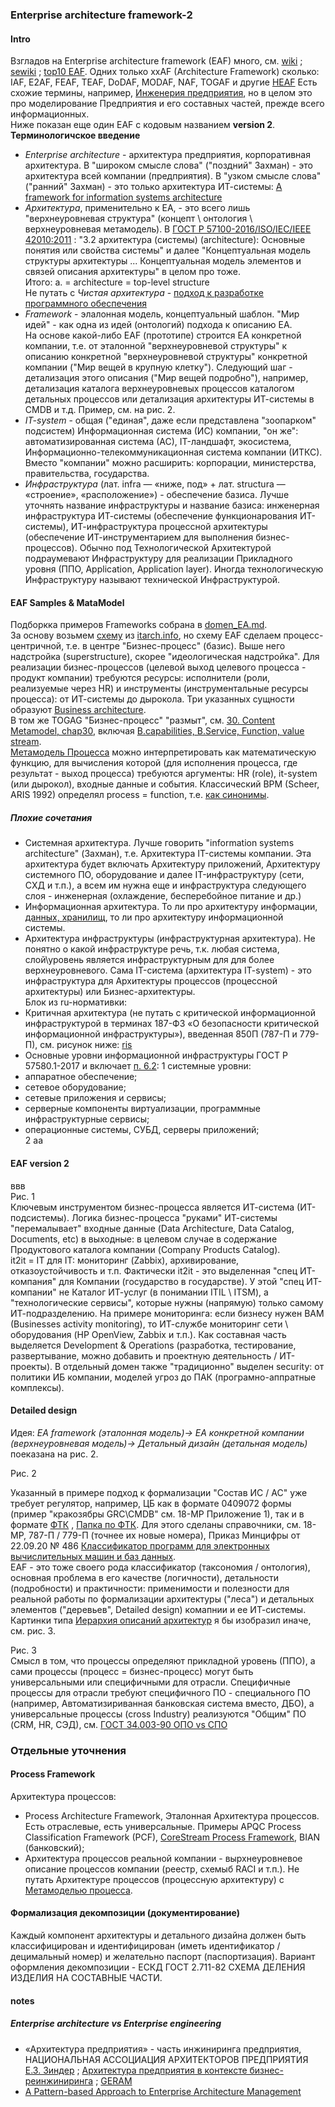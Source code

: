 ### Enterprise architecture framework-2
#### Intro
Взгладов на Enterprise architecture framework (EAF) много, см. [wiki](https://en.wikipedia.org/wiki/Enterprise_architecture_framework) ; [sewiki](http://sewiki.ru/%D0%9A%D0%B0%D1%82%D0%B5%D0%B3%D0%BE%D1%80%D0%B8%D1%8F:%D0%90%D1%80%D1%85%D0%B8%D1%82%D0%B5%D0%BA%D1%82%D1%83%D1%80%D0%BD%D1%8B%D0%B5_%D0%BF%D0%BE%D0%B4%D1%85%D0%BE%D0%B4%D1%8B) ; [top10 EAF](https://terrafirma.com.au/architecture/top-10-enterprise-architecture-frameworks/). Одних только xxAF (Architecture Framework) сколько: IAF, E2AF, FEAF, TEAF, DoDAF, MODAF, NAF, TOGAF и другие [HEAF](https://scialert.net/fulltext/?doi=tasr.2016.33.43) 
Есть схожие термины, например, [Инженерия предприятия](http://sewiki.ru/%D0%98%D0%BD%D0%B6%D0%B5%D0%BD%D0%B5%D1%80%D0%B8%D1%8F_%D0%BF%D1%80%D0%B5%D0%B4%D0%BF%D1%80%D0%B8%D1%8F%D1%82%D0%B8%D1%8F), но в целом это про моделирование Предприятия и его составных частей, прежде всего информационных.    
Ниже показан еще один EAF с кодовым названием **version 2**.  
**Терминологичское введение**  
- *Enterprise architecture* - архитектура предприятия, корпоративная архитектура. В "широком смысле слова" ("поздний" Захман) - это архитектура всей компании (предприятия).  В "узком смысле слова" ("ранний" Захман) - это только архитектура ИТ-системы: [A framework for information systems architecture](https://studfile.net/preview/5762248/page:4/)  
- *Архитектура*, применительно к EA, - это всего лишь "верхнеуровневая структура" (концепт \ онтология \ верхнеуровневая метамодель). В [ГОСТ Р 57100-2016/ISO/IEC/IEEE 42010:2011](https://npalib.ru/2016/09/22/gost-r-57100-2016-iso-iec-ieee-42010-2011-id272523/p6/) : "3.2 архитектура (системы) (architecture):  Основные понятия или свойства системы" и далее "Концептуальная модель структуры архитектуры ... Концептуальная модель элементов и связей описания архитектуры" в целом про тоже.  
Итого: a. = architecture = top-level structure   
Не путать с *Чистая архитектура* - [подход к разработке программного обеспечения](https://habr.com/ru/articles/905148/)  
- *Framework* - элалонная модель, концептуальный шаблон. "Мир идей" - как одна из идей (онтологий) подхода к описанию EA.  
На основе какой-либо EAF (прототипе) строится EA конкретной компании, т.е. от  эталонной "верхнеуровневой структуры" к описанию конкретной "верхнеуровневой структуры" конкретной компании ("Мир вещей в крупную клетку"). Следующий шаг - детализация этого описания ("Мир вещей подробно"), например, детализация каталога верхнеуровневых процессов каталогом детальных процессов или детализация архитектуры ИТ-системы в CMDB и т.д. Пример, см. на рис. 2.   
- *IT-system* - общая ("единая", даже если представлена "зоопарком" подсистем) Информационная система (ИС) компании, "он же": автоматизированная система (АС), IT-ландшафт, экосистема, Информационно-телекоммуникационная система компании (ИТКС). Вместо "компании" можно расширить: корпорации, министерства, правительства, государства.  
- *Инфраструктура* (лат. infra — «ниже, под» + лат. structura — «строение», «расположение») - обеспечение базиса. Лучше уточнять название инфраструктуры и название базиса: инженерная инфраструктура ИТ-системы (обеспечение функционарования ИТ-системы), ИТ-инфраструктура процессной архитектуры (обеспечение ИТ-инструментарием для выполнения бизнес-процессов). Обычно под Технологической Архитектурой подраумевают Инфраструктуру для реализации Прикладного уровня (ППО, Application, Application layer). Иногда технологическую Инфраструктуру называют технической Инфраструктурой.  

#### EAF Samples & MataModel
Подборкка примеров Frameworks собрана в [domen_EA.md](https://github.com/bpmbpm/doc/blob/main/EA/GOST/domen_EA.md).   
За основу возьмем [схему](https://blogger.googleusercontent.com/img/b/R29vZ2xl/AVvXsEg86WC93GrNXJZR4NOaxTb-v_CcKggw2MKtjGfRh-Rr1i7qt-ynMXoC6pzyrC_4i9eMErAMPYf3juoz86pfF5O3dJkIGiCYNr51dIvDzSXaHsEXJYMcnvldmu_dwR4eyGKMsU5LAq-p9DYF/s16000/architecturetypes+%25281%2529.png) из [itarch.info](https://www.itarch.info/2020/05/what-is-it-architecture-and-different.html), но схему EAF сделаем процесс-центричной, т.е. в центре "Бизнес-процесс" (базис). Выше него надстройка (superstructure), скорее "идеологическая надстройка". Для реализации бизнес-процессов (целевой выход целевого процесса - продукт компании) требуются ресурсы: исполнители (роли, реализуемые через HR) и инструменты (инструментальные ресурсы процесса): от ИТ-системы до дырокола. Три указанных сущности образуют 
[Business architecture](https://github.com/bpmbpm/doc/tree/main/EA/BizArch).  
В том же TOGAG "Бизнес-процесс" "размыт", см. [30. Content Metamodel, chap30](https://pubs.opengroup.org/architecture/togaf9-doc/arch/chap30.html), включая [B.capabilities, B.Service, Function, value stream](https://pubs.opengroup.org/architecture/togaf9-doc/arch/Figures/34_contentfwk6.png).  
[Метамодель Процесса](https://github.com/bpmbpm/doc/blob/main/METAMODEL/PROCESS/process.md) можно интерпретировать как математическую функцию, для вычисления которой (для исполнения процесса, где результат - выход процесса) требуются аргументы: HR (role), it-system (или дырокол), входные данные и события. Классический BPM (Scheer, ARIS 1992) определял process = function, т.е. [как синонимы](https://habr.com/ru/articles/763910/). 

##### Плохие сочетания
- Системная архитектура. Лучше говорить "information systems architecture" (Захман), т.е. Архитектура IT-системы компании. Эта архитектура будет включать Архитектуру приложений, Архитектуру системного ПО, оборудование и далее IT-инфраструктуру (сети, СХД и т.п.), а всем им нужна еще и инфраструктура следующего слоя - инженерная (охлаждение, бесперебойное питание и др.) 
- Информационная архитектура. То ли про архитектуру информации, [данных, хранилищ](https://habr.com/ru/companies/otus/articles/911874/), то ли про архитектуру информационной системы. 
- Архитектура инфраструктуры (инфраструктурная архитектура). Не понятно о какой инфраструктуре речь, т.к. любая система, слой\уровень является инфраструктурным для для более верхнеуровневого. Сама IT-система (архитектура IT-system) - это инфраструктура для Архитектуры процессов (процессной архитектуры) или Бизнес-архитектуры.  
Блок из ru-нормативки:
- Критичная архитектура (не путать с критической информационной инфраструктурой в терминах 187-ФЗ «О безопасности критической информационной инфраструктуры»), введенная 850П (787-П и 779-П), см. рисунок ниже:
  [ris](https://ib-bank.ru/cdn-cgi/image/quality=75/https://journal.ib-bank.ru/files/images/05_ignatyeva_01.jpg)
- Основные уровни информационной инфраструктуры ГОСТ Р 57580.1-2017 и включает [п. 6.2](https://meganorm.ru/Index2/1/4293744/4293744380.htm):
1 системные уровни:
- аппаратное обеспечение;
- сетевое оборудование;
- сетевые приложения и сервисы;
- серверные компоненты виртуализации, программные инфраструктурные сервисы;
- операционные системы, СУБД, серверы приложений;    
2 аа

#### EAF version 2
ввв  
Рис. 1  
Ключевым инструментом бизнес-процесса является ИТ-система (ИТ-подсистемы). Логика бизнес-процесса "руками" ИТ-системы "перемалывает" входные данные (Data Architecture, Data Catalog, Documents, etc) в выходные: в целевом случае в содержание Продуктового каталога компании (Company Products Catalog).  
it2it = IT для IT: мониторинг (Zabbix), архивирование, отказоустойчивость и т.п. Фактически it2it - это выделенная "спец ИТ-компания" для Компании (государство в государстве). У этой "спец ИТ-компании" не Каталог ИТ-услуг (в понимании ITIL \ ITSM), а  "технологические сервисы", которые нужны (напрямую) только самому ИТ-подразделению. На примере мониторинга: если бизнесу нужен BAM (Businesses activity monitoring), то ИТ-службе мониторинг сети \ оборудования (HP OpenView, Zabbix и т.п.). Как составная часть выделяется Development & Operations (разработка, тестирование, развертывание, можно добавить и проектную деятельность / ИТ-проекты).
В отдельный домен также "традиционно" выделен security: от политики ИБ компании, моделей угроз до ПАК (програмно-аппратные комплексы).
#### Detailed design
Идея: *EA framework (эталонная модель)-> EA конкретной компании (верхнеуровневая модель)-> Детальный дизайн (детальная модель)* поеказана на рис. 2.

Рис. 2  

Указанный в примере подход к формализации "Состав ИС / АС" уже требует регулятор, например, ЦБ как в формате 0409072 формы (пример "кракозябры GRC\CMDB" см. 18-МР Приложение 1), так и в формате [ФТК](https://naufor.ru/download/conference/online_10122024/pres/6.pdf#page=8) , [Папка по ФТК](https://github.com/bpmbpm/doc/tree/main/EA/GOST/FTK). Для этого сделаны справочники, см. 18-МР, 787-П / 779-П (точнее их новые номера), Приказ Минцифры  от 22.09.20 № 486 [Классификатор программ для электронных вычислительных машин и баз данных](https://adm.digital.gov.ru/app/uploads/2023/09/prikaz-%E2%84%96-486.pdf).  
EAF - это тоже своего рода классификатор (таксономия / онтология), основная проблема в его качестве (логичности), детальности (подробности) и практичности: применимости и полезности для реальной работы по формализации архитектуры ("леса") и детальных элементов ("деревьев", Detailed design) комапнии и ее ИТ-системы. Картинки типа [Иерархия описаний архитектур](https://intuit.ru/studies/mini_mba/944/courses/152/lecture/4236?page=8) я бы изобразил иначе, см. рис. 3.

Рис. 3  
Смысл в том, что процессы определяют прикладной уровень (ППО), а сами процессы (процесс = бизнес-процесс) могут быть универсальными или специфичными для отрасли. Специфичные процессы для отрасли требуют специфичного ПО - специального ПО (например, Автоматизириванная банковская система вместо, ДБО), а универсальные процессы (сross Industry) реализуются "Общим" ПО (CRM, HR, СЭД), см. [ГОСТ 34.003-90 ОПО vs СПО](https://dokipedia.ru/paragraph/5150744/49)  

### Отдельные уточнения
#### Process Framework
Архитектура процессов:
- Process Architecture Framework, Эталонная Архитектура процессов. Есть отраслевые, есть универсальные. Примеры APQC Process Classification Framework (PCF), [CoreStream Process Framework](https://vc.ru/id1412386/1951507-klyuchevye-processy-organizatsii-s-corestream-i-apqc), BIAN (банковский);
- Архитектура процессов реальной компании - вырхнеуровневое описание процессов компании (реестр, схемыб RACI и т.п.). 
Не путать Архитектурe процессов (процессную архитектуру) с [Метамоделью процесса](https://github.com/bpmbpm/doc/blob/main/METAMODEL/PROCESS/process.md).
#### Формализация декомпозиции (документирование)
Каждый компонент архитектуры и детального дизайна должен быть классифицирован и идентифицирован (иметь идентификатор / децимальный номер) и желательно паспорт (паспортизация). Вариант оформления декомпозиции - ЕСКД ГОСТ 2.711-82 СХЕМА ДЕЛЕНИЯ ИЗДЕЛИЯ НА СОСТАВНЫЕ ЧАСТИ.   

#### notes
##### Enterprise architecture vs Enterprise engineering
- «Архитектура предприятия» - часть инжиниринга предприятия, НАЦИОНАЛЬНАЯ АССОЦИАЦИЯ АРХИТЕКТОРОВ ПРЕДПРИЯТИЯ [Е.З. Зиндер](https://enterprisearchitect.ru/data/documents/ZINDER-Rasshiryayushchayasya-Paradigma-Inzhiniringa-Predpriyatiya.pdf) ; [Архитектура предприятия в контексте бизнес-реинжиниринга](https://www.iemag.ru/analitics/detail.php?ID=18024) ; [GERAM](http://sewiki.ru/GERAM)
- [A Pattern-based Approach to Enterprise Architecture Management](https://mediatum.ub.tum.de/doc/808722/808722.pdf)

